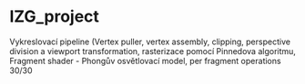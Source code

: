 # IZG_project
Vykreslovací pipeline (Vertex puller, vertex assembly, clipping, perspective division a viewport transformation, rasterizace pomocí Pinnedova algoritmu, Fragment shader - Phongův osvětlovací model, per fragment operations
30/30
